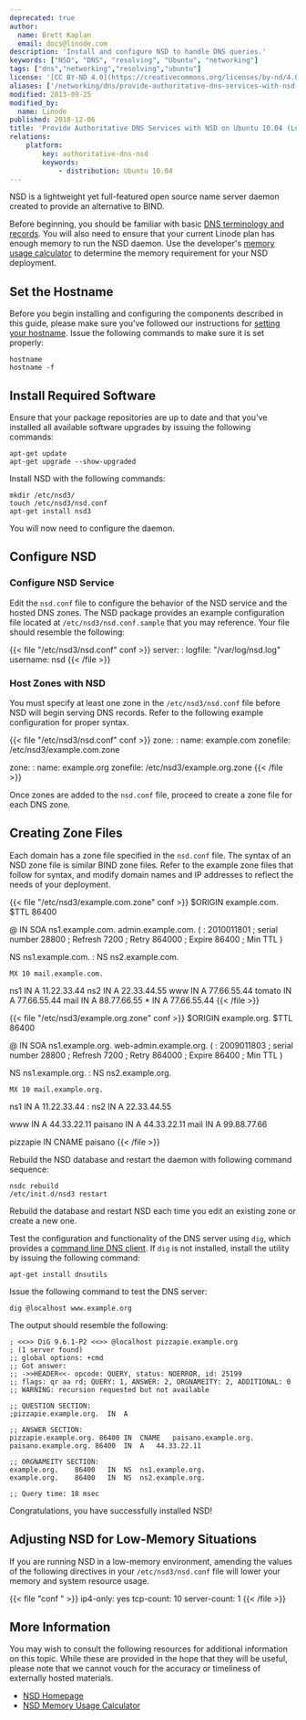 ```yaml
---
deprecated: true
author:
  name: Brett Kaplan
  email: docs@linode.com
description: 'Install and configure NSD to handle DNS queries.'
keywords: ["NSD", "DNS", "resolving", "Ubuntu", "networking"]
tags: ["dns","networking","resolving","ubuntu"]
license: '[CC BY-ND 4.0](https://creativecommons.org/licenses/by-nd/4.0)'
aliases: ['/networking/dns/provide-authoritative-dns-services-with-nsd-on-ubuntu-10-04-lucid/','/dns-guides/nsd-authoritative-dns-ubuntu-10-04-lucid/']
modified: 2013-09-25
modified_by:
  name: Linode
published: 2010-12-06
title: 'Provide Authoritative DNS Services with NSD on Ubuntu 10.04 (Lucid)'
relations:
    platform:
        key: authoritative-dns-nsd
        keywords:
            - distribution: Ubuntu 10.04
---
```




NSD is a lightweight yet full-featured open source name server daemon created to provide an alternative to BIND.

Before beginning, you should be familiar with basic [DNS terminology and records](/docs/networking/dns/dns-records-an-introduction/). You will also need to ensure that your current Linode plan has enough memory to run the NSD daemon. Use the developer's [memory usage calculator](http://www.nlnetlabs.nl/projects/nsd/nsd-memsize.html) to determine the memory requirement for your NSD deployment.

## Set the Hostname

Before you begin installing and configuring the components described in this guide, please make sure you've followed our instructions for [setting your hostname](/docs/getting-started/#setting-the-hostname). Issue the following commands to make sure it is set properly:

    hostname
    hostname -f

## Install Required Software

Ensure that your package repositories are up to date and that you've installed all available software upgrades by issuing the following commands:

    apt-get update
    apt-get upgrade --show-upgraded

Install NSD with the following commands:

    mkdir /etc/nsd3/
    touch /etc/nsd3/nsd.conf
    apt-get install nsd3

You will now need to configure the daemon.

## Configure NSD

### Configure NSD Service

Edit the `nsd.conf` file to configure the behavior of the NSD service and the hosted DNS zones. The NSD package provides an example configuration file located at `/etc/nsd3/nsd.conf.sample` that you may reference. Your file should resemble the following:

{{< file "/etc/nsd3/nsd.conf" conf >}}
server:
:   logfile: "/var/log/nsd.log" username: nsd
{{< /file >}}

### Host Zones with NSD

You must specify at least one zone in the `/etc/nsd3/nsd.conf` file before NSD will begin serving DNS records. Refer to the following example configuration for proper syntax.

{{< file "/etc/nsd3/nsd.conf" conf >}}
zone:
:   name: example.com zonefile: /etc/nsd3/example.com.zone

zone:
:   name: example.org zonefile: /etc/nsd3/example.org.zone
{{< /file >}}

Once zones are added to the `nsd.conf` file, proceed to create a zone file for each DNS zone.

## Creating Zone Files

Each domain has a zone file specified in the `nsd.conf` file. The syntax of an NSD zone file is similar BIND zone files. Refer to the example zone files that follow for syntax, and modify domain names and IP addresses to reflect the needs of your deployment.

{{< file "/etc/nsd3/example.com.zone" conf >}}
$ORIGIN example.com. $TTL 86400

@ IN SOA ns1.example.com. admin.example.com. (
:   2010011801 ; serial number 28800 ; Refresh 7200 ; Retry 864000 ; Expire 86400 ; Min TTL )

NS ns1.example.com.
:   NS ns2.example.com.

    MX 10 mail.example.com.

ns1 IN A 11.22.33.44 ns2 IN A 22.33.44.55 www IN A 77.66.55.44 tomato IN A 77.66.55.44 mail IN A 88.77.66.55 \* IN A 77.66.55.44
{{< /file >}}

{{< file "/etc/nsd3/example.org.zone" conf >}}
$ORIGIN example.org. $TTL 86400

@ IN SOA ns1.example.org. web-admin.example.org. (
:   2009011803 ; serial number 28800 ; Refresh 7200 ; Retry 864000 ; Expire 86400 ; Min TTL )

NS ns1.example.org.
:   NS ns2.example.org.

    MX 10 mail.example.org.

ns1 IN A 11.22.33.44
:   ns2 IN A 22.33.44.55

www IN A 44.33.22.11 paisano IN A 44.33.22.11 mail IN A 99.88.77.66

pizzapie IN CNAME paisano
{{< /file >}}

Rebuild the NSD database and restart the daemon with following command sequence:

    nsdc rebuild
    /etc/init.d/nsd3 restart

Rebuild the database and restart NSD each time you edit an existing zone or create a new one.

Test the configuration and functionality of the DNS server using `dig`, which provides a [command line DNS client](/docs/networking/dns/use-dig-to-perform-manual-dns-queries/). If `dig` is not installed, install the utility by issuing the following command:

    apt-get install dnsutils

Issue the following command to test the DNS server:

    dig @localhost www.example.org

The output should resemble the following:

    ; <<>> DiG 9.6.1-P2 <<>> @localhost pizzapie.example.org
    ; (1 server found)
    ;; global options: +cmd
    ;; Got answer:
    ;; ->>HEADER<<- opcode: QUERY, status: NOERROR, id: 25199
    ;; flags: qr aa rd; QUERY: 1, ANSWER: 2, ORGNAMEITY: 2, ADDITIONAL: 0
    ;; WARNING: recursion requested but not available

    ;; QUESTION SECTION:
    ;pizzapie.example.org.  IN  A

    ;; ANSWER SECTION:
    pizzapie.example.org. 86400 IN  CNAME   paisano.example.org.
    paisano.example.org. 86400  IN  A   44.33.22.11

    ;; ORGNAMEITY SECTION:
    example.org.    86400   IN  NS  ns1.example.org.
    example.org.    86400   IN  NS  ns2.example.org.

    ;; Query time: 18 msec

Congratulations, you have successfully installed NSD!

## Adjusting NSD for Low-Memory Situations

If you are running NSD in a low-memory environment, amending the values of the following directives in your `/etc/nsd3/nsd.conf` file will lower your memory and system resource usage.

{{< file "conf " >}}
ip4-only: yes tcp-count: 10 server-count: 1
{{< /file >}}

## More Information

You may wish to consult the following resources for additional information on this topic. While these are provided in the hope that they will be useful, please note that we cannot vouch for the accuracy or timeliness of externally hosted materials.

- [NSD Homepage](http://nlnetlabs.nl/projects/nsd/)
- [NSD Memory Usage Calculator](http://nlnetlabs.nl/projects/nsd/nsd-memsize.html)



